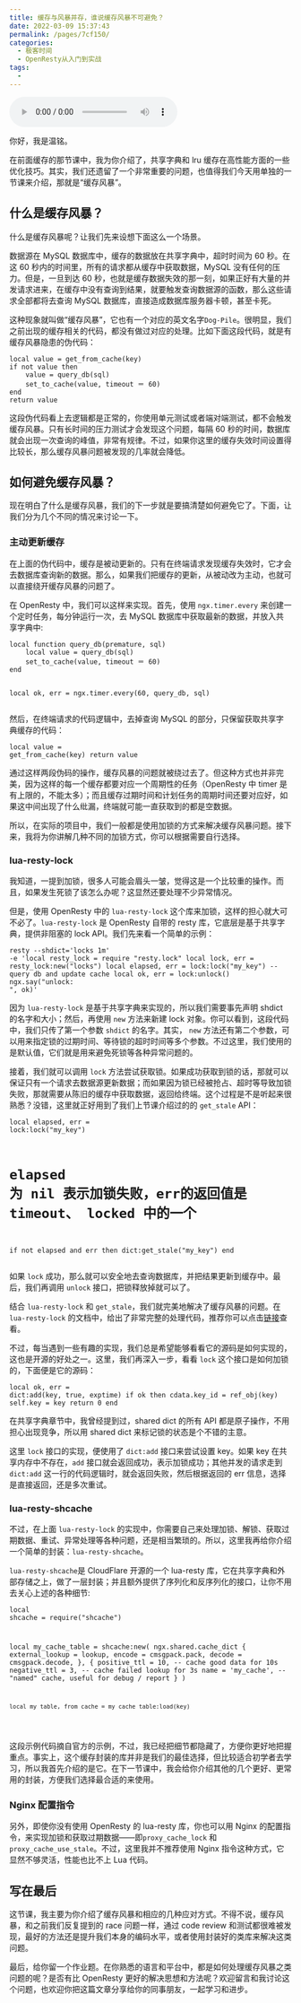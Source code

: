 ```yaml
---
title: 缓存与风暴并存，谁说缓存风暴不可避免？
date: 2022-03-09 15:37:43
permalink: /pages/7cf150/
categories:
  - 极客时间
  - OpenResty从入门到实战
tags:
  - 
---
```

<audio title="40.缓存与风暴并存，谁说缓存风暴不可避免？" src="https://static001.geekbang.org/resource/audio/b8/90/b8eec903993ce72ea8cb8b9423871790.mp3" controls="controls"></audio> 
<p>你好，我是温铭。</p><p>在前面缓存的那节课中，我为你介绍了，共享字典和 lru 缓存在高性能方面的一些优化技巧。其实，我们还遗留了一个非常重要的问题，也值得我们今天用单独的一节课来介绍，那就是“缓存风暴”。</p><h2>什么是缓存风暴？</h2><p>什么是缓存风暴呢？让我们先来设想下面这么一个场景。</p><p>数据源在 MySQL 数据库中，缓存的数据放在共享字典中，超时时间为 60 秒。在这 60 秒内的时间里，所有的请求都从缓存中获取数据，MySQL 没有任何的压力。但是，一旦到达 60 秒，也就是缓存数据失效的那一刻，如果正好有大量的并发请求进来，在缓存中没有查询到结果，就要触发查询数据源的函数，那么这些请求全部都将去查询 MySQL 数据库，直接造成数据库服务器卡顿，甚至卡死。</p><p>这种现象就叫做“缓存风暴”，它也有一个对应的英文名字<code>Dog-Pile</code>。很明显，我们之前出现的缓存相关的代码，都没有做过对应的处理。比如下面这段代码，就是有缓存风暴隐患的伪代码：</p><pre><code>local value = get_from_cache(key)
if not value then
    value = query_db(sql)
    set_to_cache(value, timeout ＝ 60)
end
return value
</code></pre><p>这段伪代码看上去逻辑都是正常的，你使用单元测试或者端对端测试，都不会触发缓存风暴。只有长时间的压力测试才会发现这个问题，每隔 60 秒的时间，数据库就会出现一次查询的峰值，非常有规律。不过，如果你这里的缓存失效时间设置得比较长，那么缓存风暴问题被发现的几率就会降低。</p><!-- [[[read_end]]] --><h2>如何避免缓存风暴？</h2><p>现在明白了什么是缓存风暴，我们的下一步就是要搞清楚如何避免它了。下面，让我们分为几个不同的情况来讨论一下。</p><h3>主动更新缓存</h3><p>在上面的伪代码中，缓存是被动更新的。只有在终端请求发现缓存失效时，它才会去数据库查询新的数据。那么，如果我们把缓存的更新，从被动改为主动，也就可以直接绕开缓存风暴的问题了。</p><p>在 OpenResty 中，我们可以这样来实现。首先，使用 <code>ngx.timer.every</code> 来创建一个定时任务，每分钟运行一次，去 MySQL 数据库中获取最新的数据，并放入共享字典中:</p><pre><code>local function query_db(premature, sql)
    local value = query_db(sql)
    set_to_cache(value, timeout ＝ 60)
end

local ok, err = ngx.timer.every(60, query_db, sql)
</code></pre><p>然后，在终端请求的代码逻辑中，去掉查询 MySQL 的部分，只保留获取共享字典缓存的代码：</p><pre><code>local value = get_from_cache(key)
return value
</code></pre><p>通过这样两段伪码的操作，缓存风暴的问题就被绕过去了。但这种方式也并非完美，因为这样的每一个缓存都要对应一个周期性的任务（OpenResty 中 timer 是有上限的，不能太多）；而且缓存过期时间和计划任务的周期时间还要对应好，如果这中间出现了什么纰漏，终端就可能一直获取到的都是空数据。</p><p>所以，在实际的项目中，我们一般都是使用加锁的方式来解决缓存风暴问题。接下来，我将为你讲解几种不同的加锁方式，你可以根据需要自行选择。</p><h3>lua-resty-lock</h3><p>我知道，一提到加锁，很多人可能会眉头一皱，觉得这是一个比较重的操作。而且，如果发生死锁了该怎么办呢？这显然还要处理不少异常情况。</p><p>但是，使用 OpenResty 中的 <code>lua-resty-lock</code> 这个库来加锁，这样的担心就大可不必了。<code>lua-resty-lock</code> 是 OpenResty 自带的 resty 库，它底层是基于共享字典，提供非阻塞的 lock API。我们先来看一个简单的示例：</p><pre><code>resty --shdict='locks 1m' -e 'local resty_lock = require &quot;resty.lock&quot;
                            local lock, err = resty_lock:new(&quot;locks&quot;)
                            local elapsed, err = lock:lock(&quot;my_key&quot;)
                            -- query db and update cache
                            local ok, err = lock:unlock()
                            ngx.say(&quot;unlock: &quot;, ok)'
</code></pre><p>因为 <code>lua-resty-lock</code> 是基于共享字典来实现的，所以我们需要事先声明 shdict 的名字和大小；然后，再使用 <code>new</code> 方法来新建 lock 对象。你可以看到，这段代码中，我们只传了第一个参数 <code>shdict</code> 的名字。其实， <code>new</code> 方法还有第二个参数，可以用来指定锁的过期时间、等待锁的超时时间等多个参数。不过这里，我们使用的是默认值，它们就是用来避免死锁等各种异常问题的。</p><p>接着，我们就可以调用 <code>lock</code> 方法尝试获取锁。如果成功获取到锁的话，那就可以保证只有一个请求去数据源更新数据；而如果因为锁已经被抢占、超时等导致加锁失败，那就需要从陈旧的缓存中获取数据，返回给终端。这个过程是不是听起来很熟悉？没错，这里就正好用到了我们上节课介绍过的的 <code>get_stale</code> API：</p><pre><code>local elapsed, err = lock:lock(&quot;my_key&quot;)
# elapsed 为 nil 表示加锁失败，err的返回值是 timeout、 locked 中的一个
if not elapsed and err then 
    dict:get_stale(&quot;my_key&quot;)
end
</code></pre><p>如果 <code>lock</code> 成功，那么就可以安全地去查询数据库，并把结果更新到缓存中。最后，我们再调用 <code>unlock</code> 接口，把锁释放掉就可以了。</p><p>结合 <code>lua-resty-lock</code> 和 <code>get_stale</code>，我们就完美地解决了缓存风暴的问题。在 <code>lua-resty-lock</code> 的文档中，给出了非常完整的处理代码，推荐你可以点击<a href="https://github.com/openresty/lua-resty-lock#for-cache-locks">链接</a>查看。</p><p>不过，每当遇到一些有趣的实现，我们总是希望能够看看它的源码是如何实现的，这也是开源的好处之一。这里，我们再深入一步，看看 <code>lock</code> 这个接口是如何加锁的，下面便是它的源码：</p><pre><code>local ok, err = dict:add(key, true, exptime)
if ok then
    cdata.key_id = ref_obj(key)
    self.key = key
    return 0
end
</code></pre><p>在共享字典章节中，我曾经提到过，shared dict 的所有 API 都是原子操作，不用担心出现竞争，所以用 shared dict 来标记锁的状态是个不错的主意。</p><p>这里 <code>lock</code> 接口的实现，便使用了 <code>dict:add</code> 接口来尝试设置 key。如果 key 在共享内存中不存在，<code>add</code> 接口就会返回成功，表示加锁成功；其他并发的请求走到 <code>dict:add</code> 这一行的代码逻辑时，就会返回失败，然后根据返回的 err 信息，选择是直接返回，还是多次重试。</p><h3>lua-resty-shcache</h3><p>不过，在上面 <code>lua-resty-lock</code> 的实现中，你需要自己来处理加锁、解锁、获取过期数据、重试、异常处理等各种问题，还是相当繁琐的。所以，这里我再给你介绍一个简单的封装：<code>lua-resty-shcache</code>。</p><p><code>lua-resty-shcache</code>是 CloudFlare 开源的一个 lua-resty 库，它在共享字典和外部存储之上，做了一层封装；并且额外提供了序列化和反序列化的接口，让你不用去关心上述的各种细节:</p><pre><code>local shcache = require(&quot;shcache&quot;)

local my_cache_table = shcache:new(
        ngx.shared.cache_dict
        { external_lookup = lookup,
          encode = cmsgpack.pack,
          decode = cmsgpack.decode,
        },
        { positive_ttl = 10,           -- cache good data for 10s
          negative_ttl = 3,            -- cache failed lookup for 3s
          name = 'my_cache',     -- &quot;named&quot; cache, useful for debug / report
        }
    )

    local my_table, from_cache = my_cache_table:load(key)
</code></pre><p>这段示例代码摘自官方的示例，不过，我已经把细节都隐藏了，方便你更好地把握重点。事实上，这个缓存封装的库并非是我们的最佳选择，但比较适合初学者去学习，所以我首先介绍的是它。在下一节课中，我会给你介绍其他的几个更好、更常用的封装，方便我们选择最合适的来使用。</p><h3>Nginx 配置指令</h3><p>另外，即使你没有使用 OpenResty 的 lua-resty 库，你也可以用 Nginx 的配置指令，来实现加锁和获取过期数据——即<code>proxy_cache_lock</code> 和 <code>proxy_cache_use_stale</code>。不过，这里我并不推荐使用 Nginx 指令这种方式，它显然不够灵活，性能也比不上 Lua 代码。</p><h2>写在最后</h2><p>这节课，我主要为你介绍了缓存风暴和相应的几种应对方式。不得不说，缓存风暴，和之前我们反复提到的 race 问题一样，通过 code review 和测试都很难被发现，最好的方法还是提升我们本身的编码水平，或者使用封装好的类库来解决这类问题。</p><p>最后，给你留一个作业题。在你熟悉的语言和平台中，都是如何处理缓存风暴之类问题的呢？是否有比 OpenResty 更好的解决思想和方法呢？欢迎留言和我讨论这个问题，也欢迎你把这篇文章分享给你的同事朋友，一起学习和进步。</p><p></p>